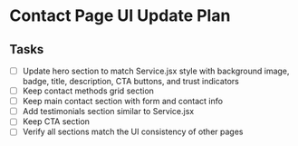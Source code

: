 # Contact Page UI Update Plan

## Tasks
- [ ] Update hero section to match Service.jsx style with background image, badge, title, description, CTA buttons, and trust indicators
- [ ] Keep contact methods grid section
- [ ] Keep main contact section with form and contact info
- [ ] Add testimonials section similar to Service.jsx
- [ ] Keep CTA section
- [ ] Verify all sections match the UI consistency of other pages
